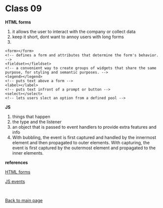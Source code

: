 # Class 09

**HTML forms**
1. it allows the user to interact with the company or collect data
2. keep it short, dont want to annoy users with long forms
3. 
```
<form></form> 
<!-- defines a form and attributes that determine the form's behavior. -->
<fieldset></fieldset>
<!-- a convenient way to create groups of widgets that share the same purpose, for styling and semantic purposes. -->
<legend></legend>
<!-- puts text above a form -->
<label></label>
<!-- puts text infront of a prompt or button -->
<select></select>
<!-- lets users slect an option from a defined pool -->
```

**JS**
1. things that happen
2. the type and the listener
3. an object that is passed to event handlers to provide extra features and info
4. With bubbling, the event is first captured and handled by the innermost element and then propagated to outer elements. With capturing, the event is first captured by the outermost element and propagated to the inner elements.

**references**

[HTML forms](https://developer.mozilla.org/en-US/docs/Learn/Forms)

[JS events](https://developer.mozilla.org/en-US/docs/Learn/JavaScript/Building_blocks/Events#event_bubbling_and_capture)

<br>

[Back to main page](https://vadengrey.github.io/reading-notes/)